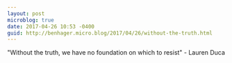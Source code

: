 ```yaml
---
layout: post
microblog: true
date: 2017-04-26 10:53 -0400
guid: http://benhager.micro.blog/2017/04/26/without-the-truth.html
---
```

"Without the truth, we have no foundation on which to resist" - Lauren Duca
